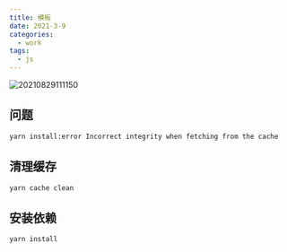 ```yaml
---
title: 模板
date: 2021-3-9
categories:
  - work
tags:
  - js
---
```


![20210829111150](https://gitee.com/snowyan/image/raw/master/2021/20210829111150.jpg)

<!-- more -->

## 问题

```bash
yarn install:error Incorrect integrity when fetching from the cache
```

## 清理缓存

```js
yarn cache clean
```

## 安装依赖

```js
yarn install
```
